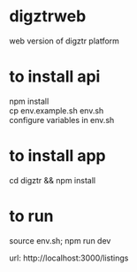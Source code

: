 # digztrweb
web version of digztr platform

# to install api

npm install <br />
cp env.example.sh env.sh <br />
configure variables in env.sh

# to install app

cd digztr && npm install

# to run

source env.sh; npm run dev

url: http://localhost:3000/listings
